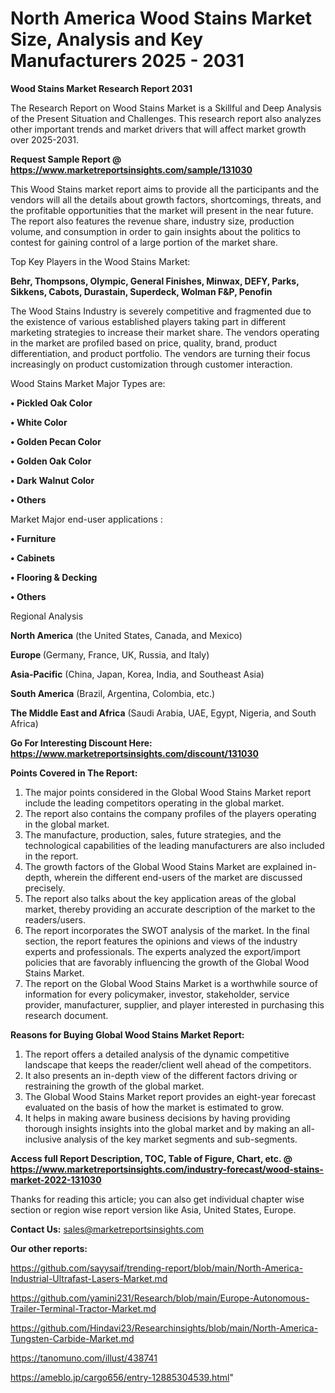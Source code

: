 # North America Wood Stains Market Size, Analysis and Key Manufacturers 2025 - 2031

<strong>Wood Stains Market Research Report 2031</strong>

The Research Report on Wood Stains Market is a Skillful and Deep Analysis of the Present Situation and Challenges. This research report also analyzes other important trends and market drivers that will affect market growth over 2025-2031.

<strong>Request Sample Report @ <a href=https://www.marketreportsinsights.com/sample/131030>https://www.marketreportsinsights.com/sample/131030</a></strong>

This Wood Stains market report aims to provide all the participants and the vendors will all the details about growth factors, shortcomings, threats, and the profitable opportunities that the market will present in the near future. The report also features the revenue share, industry size, production volume, and consumption in order to gain insights about the politics to contest for gaining control of a large portion of the market share.

Top Key Players in the Wood Stains Market:

<strong>Behr, Thompsons, Olympic, General Finishes, Minwax, DEFY, Parks, Sikkens, Cabots, Durastain, Superdeck, Wolman F&P, Penofin</strong>

The Wood Stains Industry is severely competitive and fragmented due to the existence of various established players taking part in different marketing strategies to increase their market share. The vendors operating in the market are profiled based on price, quality, brand, product differentiation, and product portfolio. The vendors are turning their focus increasingly on product customization through customer interaction.

Wood Stains Market Major Types are:

<strong>• Pickled Oak Color

• White Color

• Golden Pecan Color

• Golden Oak Color

• Dark Walnut Color

• Others</strong>

Market Major end-user applications :

<strong>• Furniture

• Cabinets

• Flooring & Decking

• Others</strong>

Regional Analysis

</u><strong><b>North America</b></strong> (the United States, Canada, and Mexico)

<strong><b>Europe </b></strong>(Germany, France, UK, Russia, and Italy)

<strong><b>Asia-Pacific</b></strong> (China, Japan, Korea, India, and Southeast Asia)

<strong><b>South America</b></strong> (Brazil, Argentina, Colombia, etc.)

<strong><b>The Middle East and Africa</b></strong> (Saudi Arabia, UAE, Egypt, Nigeria, and South Africa)

<strong>Go For Interesting Discount Here: <a href=https://www.marketreportsinsights.com/discount/131030>https://www.marketreportsinsights.com/discount/131030</a></strong>

<strong>Points Covered in The Report:</strong>
<ol>
  <li>The major points considered in the Global Wood Stains Market report include the leading competitors operating in the global market.</li>
  <li>The report also contains the company profiles of the players operating in the global market.</li>
  <li>The manufacture, production, sales, future strategies, and the technological capabilities of the leading manufacturers are also included in the report.</li>
  <li>The growth factors of the Global Wood Stains Market are explained in-depth, wherein the different end-users of the market are discussed precisely.</li>
  <li>The report also talks about the key application areas of the global market, thereby providing an accurate description of the market to the readers/users.</li>
  <li>The report incorporates the SWOT analysis of the market. In the final section, the report features the opinions and views of the industry experts and professionals. The experts analyzed the export/import policies that are favorably influencing the growth of the Global Wood Stains Market.</li>
  <li>The report on the Global Wood Stains Market is a worthwhile source of information for every policymaker, investor, stakeholder, service provider, manufacturer, supplier, and player interested in purchasing this research document.</li>
</ol>
<strong>Reasons for Buying Global Wood Stains Market Report:</strong>

<ol>
  <li>The report offers a detailed analysis of the dynamic competitive landscape that keeps the reader/client well ahead of the competitors.</li>
  <li>It also presents an in-depth view of the different factors driving or restraining the growth of the global market.</li>
  <li>The Global Wood Stains Market report provides an eight-year forecast evaluated on the basis of how the market is estimated to grow.</li>
  <li>It helps in making aware business decisions by having providing thorough insights insights into the global market and by making an all-inclusive analysis of the key market segments and sub-segments.</li>
</ol>
<strong>Access full Report Description, TOC, Table of Figure, Chart, etc. @ <a href=https://www.marketreportsinsights.com/industry-forecast/wood-stains-market-2022-131030>https://www.marketreportsinsights.com/industry-forecast/wood-stains-market-2022-131030</a></strong>


Thanks for reading this article; you can also get individual chapter wise section or region wise report version like Asia, United States, Europe.

<strong>Contact Us:</strong>
sales@marketreportsinsights.com

<strong>Our other reports:</strong>

<a href=https://github.com/sayysaif/trending-report/blob/main/North-America-Industrial-Ultrafast-Lasers-Market.md>https://github.com/sayysaif/trending-report/blob/main/North-America-Industrial-Ultrafast-Lasers-Market.md</a>

<a href=https://github.com/yamini231/Research/blob/main/Europe-Autonomous-Trailer-Terminal-Tractor-Market.md>https://github.com/yamini231/Research/blob/main/Europe-Autonomous-Trailer-Terminal-Tractor-Market.md</a>

<a href=https://github.com/Hindavi23/Researchinsights/blob/main/North-America-Tungsten-Carbide-Market.md>https://github.com/Hindavi23/Researchinsights/blob/main/North-America-Tungsten-Carbide-Market.md</a>

<a href=https://tanomuno.com/illust/438741>https://tanomuno.com/illust/438741</a>

<a href=https://ameblo.jp/cargo656/entry-12885304539.html>https://ameblo.jp/cargo656/entry-12885304539.html</a>"
